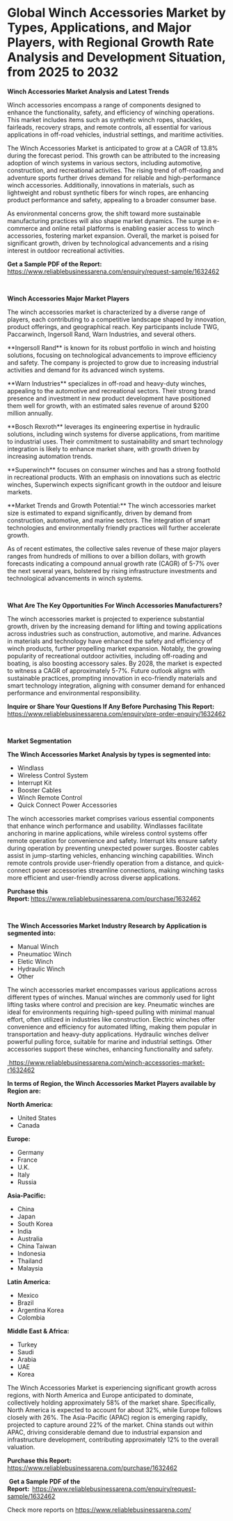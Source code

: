 <p><h1>Global Winch Accessories Market by Types, Applications, and Major Players, with Regional Growth Rate Analysis and Development Situation, from 2025 to 2032</h1></p><p><strong>Winch Accessories Market Analysis and Latest Trends</strong></p>
<p><p>Winch accessories encompass a range of components designed to enhance the functionality, safety, and efficiency of winching operations. This market includes items such as synthetic winch ropes, shackles, fairleads, recovery straps, and remote controls, all essential for various applications in off-road vehicles, industrial settings, and maritime activities.</p><p>The Winch Accessories Market is anticipated to grow at a CAGR of 13.8% during the forecast period. This growth can be attributed to the increasing adoption of winch systems in various sectors, including automotive, construction, and recreational activities. The rising trend of off-roading and adventure sports further drives demand for reliable and high-performance winch accessories. Additionally, innovations in materials, such as lightweight and robust synthetic fibers for winch ropes, are enhancing product performance and safety, appealing to a broader consumer base.</p><p>As environmental concerns grow, the shift toward more sustainable manufacturing practices will also shape market dynamics. The surge in e-commerce and online retail platforms is enabling easier access to winch accessories, fostering market expansion. Overall, the market is poised for significant growth, driven by technological advancements and a rising interest in outdoor recreational activities.</p></p>
<p><strong>Get a Sample PDF of the Report:&nbsp;</strong> <a href="https://www.reliablebusinessarena.com/enquiry/request-sample/1632462?utm_campaign=2928&utm_medium=2&utm_source=Github&utm_content=ia&utm_term=05042025&utm_id=winch-accessories">https://www.reliablebusinessarena.com/enquiry/request-sample/1632462</a></p>
<p>&nbsp;</p>
<p><strong>Winch Accessories Major Market Players</strong></p>
<p><p>The winch accessories market is characterized by a diverse range of players, each contributing to a competitive landscape shaped by innovation, product offerings, and geographical reach. Key participants include TWG, Paccarwinch, Ingersoll Rand, Warn Industries, and several others.</p><p>**Ingersoll Rand** is known for its robust portfolio in winch and hoisting solutions, focusing on technological advancements to improve efficiency and safety. The company is projected to grow due to increasing industrial activities and demand for its advanced winch systems.</p><p>**Warn Industries** specializes in off-road and heavy-duty winches, appealing to the automotive and recreational sectors. Their strong brand presence and investment in new product development have positioned them well for growth, with an estimated sales revenue of around $200 million annually.</p><p>**Bosch Rexroth** leverages its engineering expertise in hydraulic solutions, including winch systems for diverse applications, from maritime to industrial uses. Their commitment to sustainability and smart technology integration is likely to enhance market share, with growth driven by increasing automation trends.</p><p>**Superwinch** focuses on consumer winches and has a strong foothold in recreational products. With an emphasis on innovations such as electric winches, Superwinch expects significant growth in the outdoor and leisure markets.</p><p>**Market Trends and Growth Potential:** The winch accessories market size is estimated to expand significantly, driven by demand from construction, automotive, and marine sectors. The integration of smart technologies and environmentally friendly practices will further accelerate growth.</p><p>As of recent estimates, the collective sales revenue of these major players ranges from hundreds of millions to over a billion dollars, with growth forecasts indicating a compound annual growth rate (CAGR) of 5-7% over the next several years, bolstered by rising infrastructure investments and technological advancements in winch systems.</p></p>
<p>&nbsp;</p>
<p><strong>What Are The Key Opportunities For Winch Accessories Manufacturers?</strong></p>
<p><p>The winch accessories market is projected to experience substantial growth, driven by the increasing demand for lifting and towing applications across industries such as construction, automotive, and marine. Advances in materials and technology have enhanced the safety and efficiency of winch products, further propelling market expansion. Notably, the growing popularity of recreational outdoor activities, including off-roading and boating, is also boosting accessory sales. By 2028, the market is expected to witness a CAGR of approximately 5-7%. Future outlook aligns with sustainable practices, prompting innovation in eco-friendly materials and smart technology integration, aligning with consumer demand for enhanced performance and environmental responsibility.</p></p>
<p><strong>Inquire or Share Your Questions If Any Before Purchasing This Report:</strong> <a href="https://www.reliablebusinessarena.com/enquiry/pre-order-enquiry/1632462?utm_campaign=2928&utm_medium=2&utm_source=Github&utm_content=ia&utm_term=05042025&utm_id=winch-accessories">https://www.reliablebusinessarena.com/enquiry/pre-order-enquiry/1632462</a></p>
<p>&nbsp;</p>
<p><strong>Market Segmentation</strong></p>
<p><strong>The Winch Accessories Market Analysis by types is segmented into:</strong></p>
<p><ul><li>Windlass</li><li>Wireless Control System</li><li>Interrupt Kit</li><li>Booster Cables</li><li>Winch Remote Control</li><li>Quick Connect Power Accessories</li></ul></p>
<p><p>The winch accessories market comprises various essential components that enhance winch performance and usability. Windlasses facilitate anchoring in marine applications, while wireless control systems offer remote operation for convenience and safety. Interrupt kits ensure safety during operation by preventing unexpected power surges. Booster cables assist in jump-starting vehicles, enhancing winching capabilities. Winch remote controls provide user-friendly operation from a distance, and quick-connect power accessories streamline connections, making winching tasks more efficient and user-friendly across diverse applications.</p></p>
<p><strong>Purchase this Report:&nbsp;</strong><a href="https://www.reliablebusinessarena.com/purchase/1632462?utm_campaign=2928&utm_medium=2&utm_source=Github&utm_content=ia&utm_term=05042025&utm_id=winch-accessories">https://www.reliablebusinessarena.com/purchase/1632462</a></p>
<p>&nbsp;</p>
<p><strong>The Winch Accessories Market Industry Research by Application is segmented into:</strong></p>
<p><ul><li>Manual Winch</li><li>Pneumatioc Winch</li><li>Eletic Winch</li><li>Hydraulic Winch</li><li>Other</li></ul></p>
<p><p>The winch accessories market encompasses various applications across different types of winches. Manual winches are commonly used for light lifting tasks where control and precision are key. Pneumatic winches are ideal for environments requiring high-speed pulling with minimal manual effort, often utilized in industries like construction. Electric winches offer convenience and efficiency for automated lifting, making them popular in transportation and heavy-duty applications. Hydraulic winches deliver powerful pulling force, suitable for marine and industrial settings. Other accessories support these winches, enhancing functionality and safety.</p></p>
<p><a href="https://www.reliablebusinessarena.com/winch-accessories-market-r1632462?utm_campaign=2928&utm_medium=2&utm_source=Github&utm_content=ia&utm_term=05042025&utm_id=winch-accessories">&nbsp;https://www.reliablebusinessarena.com/winch-accessories-market-r1632462</a></p>
<p><strong>In terms of Region, the Winch Accessories Market Players available by Region are:</strong></p>
<p>
    <p> <strong> North America: </strong>
        <ul>
            <li>United States</li>
            <li>Canada</li>
        </ul>
        </p> 
    <p> <strong> Europe: </strong>
        <ul>
            <li>Germany</li>
            <li>France</li>
            <li>U.K.</li>
            <li>Italy</li>
            <li>Russia</li>
        </ul>
        </p> 
    <p> <strong> Asia-Pacific: </strong>
        <ul>
            <li>China</li>
            <li>Japan</li>
            <li>South Korea</li>
            <li>India</li>
            <li>Australia</li>
            <li>China Taiwan</li>
            <li>Indonesia</li>
            <li>Thailand</li>
            <li>Malaysia</li>
        </ul>
        </p> 
    <p> <strong> Latin America: </strong>
        <ul>
            <li>Mexico</li>
            <li>Brazil</li>
            <li>Argentina Korea</li>
            <li>Colombia</li>
        </ul>
        </p> 
    <p> <strong> Middle East & Africa: </strong>
        <ul>
            <li>Turkey</li>
            <li>Saudi</li>
            <li>Arabia</li>
            <li>UAE</li>
            <li>Korea</li>
        </ul>
    </p>
    </p>
<p><p>The Winch Accessories Market is experiencing significant growth across regions, with North America and Europe anticipated to dominate, collectively holding approximately 58% of the market share. Specifically, North America is expected to account for about 32%, while Europe follows closely with 26%. The Asia-Pacific (APAC) region is emerging rapidly, projected to capture around 22% of the market. China stands out within APAC, driving considerable demand due to industrial expansion and infrastructure development, contributing approximately 12% to the overall valuation.</p></p>
<p><strong>Purchase this Report: </strong><a href="https://www.reliablebusinessarena.com/purchase/1632462?utm_campaign=2928&utm_medium=2&utm_source=Github&utm_content=ia&utm_term=05042025&utm_id=winch-accessories">https://www.reliablebusinessarena.com/purchase/1632462</a></p>
<p>&nbsp;<strong>Get a Sample PDF of the Report:&nbsp;&nbsp;</strong><a href="https://www.reliablebusinessarena.com/enquiry/request-sample/1632462?utm_campaign=2928&utm_medium=2&utm_source=Github&utm_content=ia&utm_term=05042025&utm_id=winch-accessories">https://www.reliablebusinessarena.com/enquiry/request-sample/1632462</a></p>
<p><strong></strong></p>
<p>Check more reports on <a href="https://www.reliablebusinessarena.com/?utm_campaign=2928&utm_medium=2&utm_source=Github&utm_content=ia&utm_term=05042025&utm_id=winch-accessories">https://www.reliablebusinessarena.com/</a></p>